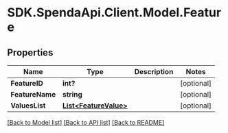 # SDK.SpendaApi.Client.Model.Feature
## Properties

Name | Type | Description | Notes
------------ | ------------- | ------------- | -------------
**FeatureID** | **int?** |  | [optional] 
**FeatureName** | **string** |  | [optional] 
**ValuesList** | [**List&lt;FeatureValue&gt;**](FeatureValue.md) |  | [optional] 

[[Back to Model list]](../Models) [[Back to API list]](../Api) [[Back to README]](../README.md)

